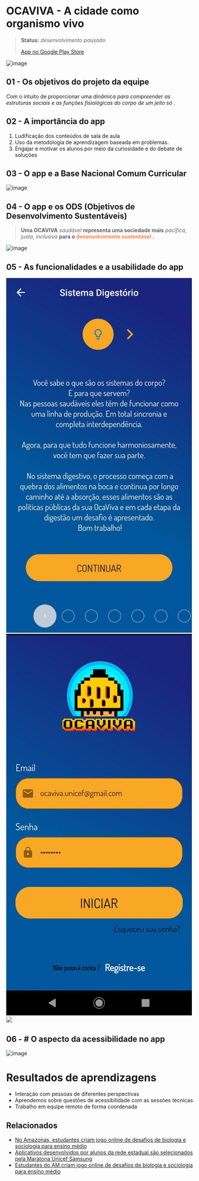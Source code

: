 # OCAVIVA - A cidade como organismo vivo

> **Status:** _desenvolvimento pausado_
> 
> [App no Google Play Store](https://play.google.com/store/apps/details?id=com.ocaviva&hl=pt_BR&gl=US)


![image](https://user-images.githubusercontent.com/29235005/112769787-ee6d5e00-8ff0-11eb-80a4-b076b50638a0.png)


## 01 - Os objetivos do projeto da equipe


Com o intuito de proporcionar uma _dinâmica para compreender as_  _estruturas sociais e as funções fisiológicas_  _do corpo de um jeito só_ \.


## 02 - A importância do app

1. Ludificação dos conteúdos de sala de aula
2. Uso da metodologia de aprendizagem baseada em problemas.
3. Engajar e motivar os alunos por meio da curiosidade e do debate de soluções

## 03 - O app e a Base Nacional Comum Curricular

![image](https://user-images.githubusercontent.com/29235005/112769853-5e7be400-8ff1-11eb-976d-d9198e285011.png)

## 04 - O app e os ODS (Objetivos de Desenvolvimento Sustentáveis)


> __Uma OCAVIVA__  _saudável_  __representa uma sociedade mais__  _pacífica\, justa\, inclusiva_  __para o__  <span style="color:#FF7D4D"> __desenvolvimento__ </span>  <span style="color:#FF7D4D"> __sustentável__ </span>  __\.__

![image](https://user-images.githubusercontent.com/29235005/112769867-794e5880-8ff1-11eb-8382-54e118708cb9.png)


## 05 - As funcionalidades e a usabilidade do app

<img src="img\Apresentação Pitch10.gif" width=500px />

<img src="img\Apresentação Pitch11.gif" width=500px />

<img src="img\Apresentação Pitch12.gif" width=500px />

## 06 - # O aspecto da acessibilidade no app

![image](https://user-images.githubusercontent.com/29235005/112769918-d0542d80-8ff1-11eb-9b20-b242427e88ee.png)


# Resultados de aprendizagens

- Interação com pessoas de diferentes perspectivas
- Aprendemos sobre questões de acessibilidade com as sessões técnicas
- Trabalho em equipe remoto de forma coordenada


## Relacionados

- [No Amazonas, estudantes criam jogo online de desafios de biologia e sociologia para ensino médio](https://www.unicef.org/brazil/historias/no-amazonas-estudantes-criam-jogo-online-de-desafios-de-biologia-e-sociologia-para-ensino-medio)
- [Aplicativos desenvolvidos por alunos da rede estadual são selecionados pela Maratona Unicef Samsung](http://www.amazonas.am.gov.br/2020/05/aplicativos-desenvolvidos-por-alunos-da-rede-estadual-sao-selecionados-pela-maratona-unicef-samsung/)
- [Estudantes do AM criam jogo online de desafios de biologia e sociologia para ensino médio](https://www.amazonamazonia.com.br/2020/05/11/estudantes-do-am-criam-jogo-online-de-desafios-de-biologia-e-sociologia-para-ensino-medio/)

